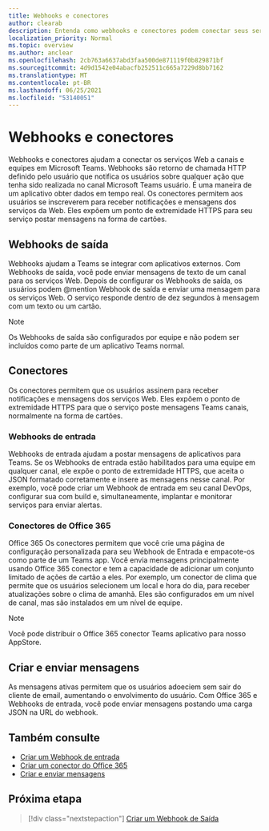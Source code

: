 ```yaml
---
title: Webhooks e conectores
author: clearab
description: Entenda como webhooks e conectores podem conectar seus serviços Web ao Teams cliente.
localization_priority: Normal
ms.topic: overview
ms.author: anclear
ms.openlocfilehash: 2cb763a6637abd3faa500de871119f0b829871bf
ms.sourcegitcommit: 4d9d1542e04abacfb252511c665a7229d8bb7162
ms.translationtype: MT
ms.contentlocale: pt-BR
ms.lasthandoff: 06/25/2021
ms.locfileid: "53140051"
---
```

# <a name="webhooks-and-connectors"></a>Webhooks e conectores

Webhooks e conectores ajudam a conectar os serviços Web a canais e equipes em Microsoft Teams. Webhooks são retorno de chamada HTTP definido pelo usuário que notifica os usuários sobre qualquer ação que tenha sido realizada no canal Microsoft Teams usuário. É uma maneira de um aplicativo obter dados em tempo real. Os conectores permitem aos usuários se inscreverem para receber notificações e mensagens dos serviços da Web. Eles expõem um ponto de extremidade HTTPS para seu serviço postar mensagens na forma de cartões.

## <a name="outgoing-webhooks"></a>Webhooks de saída

Webhooks ajudam a Teams se integrar com aplicativos externos. Com Webhooks de saída, você pode enviar mensagens de texto de um canal para os serviços Web. Depois de configurar os Webhooks de saída, os usuários podem @mention Webhook de saída e enviar uma mensagem para os serviços Web. O serviço responde dentro de dez segundos à mensagem com um texto ou um cartão.

> [!NOTE]
> Os Webhooks de saída são configurados por equipe e não podem ser incluídos como parte de um aplicativo Teams normal.

## <a name="connectors"></a>Conectores

Os conectores permitem que os usuários assinem para receber notificações e mensagens dos serviços Web. Eles expõem o ponto de extremidade HTTPS para que o serviço poste mensagens Teams canais, normalmente na forma de cartões.

### <a name="incoming-webhooks"></a>Webhooks de entrada

Webhooks de entrada ajudam a postar mensagens de aplicativos para Teams. Se os Webhooks de entrada estão habilitados para uma equipe em qualquer canal, ele expõe o ponto de extremidade HTTPS, que aceita o JSON formatado corretamente e insere as mensagens nesse canal. Por exemplo, você pode criar um Webhook de entrada em seu canal DevOps, configurar sua com build e, simultaneamente, implantar e monitorar serviços para enviar alertas.

### <a name="office-365-connectors"></a>Conectores de Office 365

Office 365 Os conectores permitem que você crie uma página de configuração personalizada para seu Webhook de Entrada e empacote-os como parte de um Teams app. Você envia mensagens principalmente usando Office 365 conector e tem a capacidade de adicionar um conjunto limitado de ações de cartão a eles. Por exemplo, um conector de clima que permite que os usuários selecionem um local e hora do dia, para receber atualizações sobre o clima de amanhã. Eles são configurados em um nível de canal, mas são instalados em um nível de equipe.

> [!NOTE]
> Você pode distribuir o Office 365 conector Teams aplicativo para nosso AppStore.

## <a name="create-and-send-messages"></a>Criar e enviar mensagens

As mensagens ativas permitem que os usuários adoeciem sem sair do cliente de email, aumentando o envolvimento do usuário. Com Office 365 e Webhooks de entrada, você pode enviar mensagens postando uma carga JSON na URL do webhook.

## <a name="see-also"></a>Também consulte

* [Criar um Webhook de entrada](~/webhooks-and-connectors/how-to/add-incoming-webhook.md)
* [Criar um conector do Office 365](~/webhooks-and-connectors/how-to/connectors-creating.md)
* [Criar e enviar mensagens](~/webhooks-and-connectors/how-to/connectors-using.md)

## <a name="next-step"></a>Próxima etapa

> [!div class="nextstepaction"]
> [Criar um Webhook de Saída](~/webhooks-and-connectors/how-to/add-outgoing-webhook.md)
